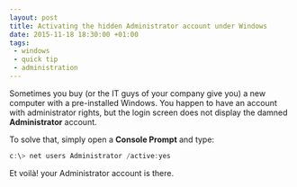 ```yaml
---
layout: post
title: Activating the hidden Administrator account under Windows
date: 2015-11-18 18:30:00 +01:00
tags:
 - windows
 - quick tip
 - administration
---
```


Sometimes you buy (or the IT guys of your company give you) a new computer with a pre-installed Windows. You happen to have an account with administrator rights, but the login screen does not display the damned **Administrator** account.

To solve that, simply open a **Console Prompt** and type:

~~~powershell
c:\> net users Administrator /active:yes
~~~

<span lang="fr">Et voilà!</span> your Administrator account is there.
